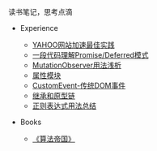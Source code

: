 读书笔记，思考点滴

- Experience

  - [YAHOO网站加速最佳实践][1]
  - [一段代码理解Promise/Deferred模式][2]
  - [MutationObserver用法浅析][4]
  - [属性模块][5]
  - [CustomEvent-传统DOM事件][6]
  - [继承和原型链][7]
  - [正则表达式用法总结][8]
- Books

  - [《算法帝国》][3]


  [1]: https://github.com/fwon/blog/issues/1
  [2]: https://github.com/fwon/blog/issues/2
  [3]: http://linux.cn/article-3142-1.html?fromuid=1
  [4]: https://github.com/fwon/blog/issues/5
  [5]: https://github.com/fwon/blog/issues/6
  [6]: https://github.com/fwon/blog/issues/7
  [7]: https://github.com/fwon/blog/issues/8
  [8]: https://github.com/fwon/blog/issues/9
